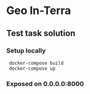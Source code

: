 # Geo In-Terra

## Test task solution

### Setup locally
     docker-compose build
     docker-compose up

### Exposed on 0.0.0.0:8000